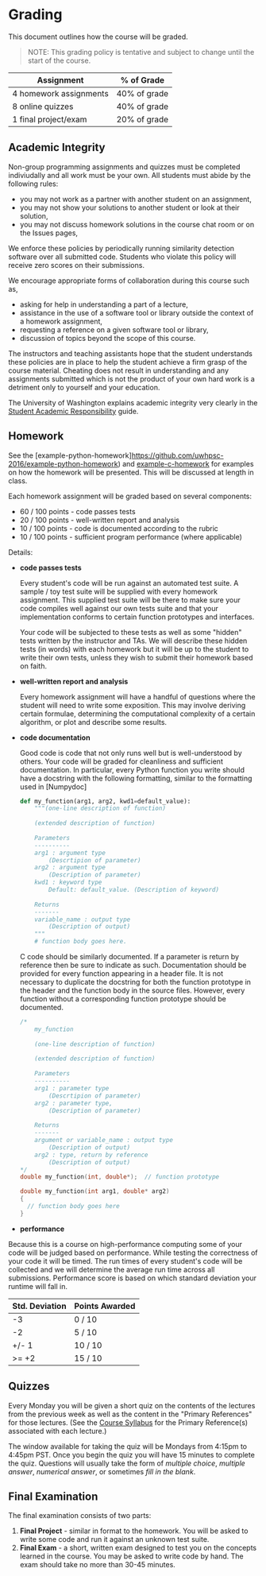 # Grading

This document outlines how the course will be graded.

> NOTE: This grading policy is tentative and subject to change until the start of the course.

Assignment | % of Grade
-----------|-----------
4 homework assignments | 40% of grade
8 online quizzes       | 40% of grade
1 final project/exam   | 20% of grade

## Academic Integrity

Non-group programming assignments and quizzes must be completed indiviudally and all work must be your own. All students must abide by the following rules:
* you may not work as a partner with another student on an assignment,
* you may not show your solutions to another student or look at their solution,
* you may not discuss homework solutions in the course chat room or on the Issues pages,

We enforce these policies by periodically running similarity detection software over all submitted code. Students who violate this policy will receive zero scores on their submissions.

We encourage appropriate forms of collaboration during this course such as,
* asking for help in understanding a part of a lecture,
* assistance in the use of a software tool or library outside the context of a homework assignment,
* requesting a reference on a given software tool or library,
* discussion of topics beyond the scope of this course.

The instructors and teaching assistants hope that the student understands these policies are in place to help the student achieve a firm grasp of the course material. Cheating does not result in understanding and any assignments submitted which is not the product of your own hard work is a detriment only to yourself and your education.

The University of Washington explains academic integrity very clearly in the [Student Academic Responsibility](https://depts.washington.edu/grading/pdf/AcademicResponsibility.pdf) guide.

## Homework

See the [example-python-homework]https://github.com/uwhpsc-2016/example-python-homework) and [example-c-homework](https://github.com/uwhpsc-2016/example-c-homework) for examples on how the homework will be presented. This will be discussed at length in class.

Each homework assignment will be graded based on several components:
* 60 / 100 points - code passes tests
* 20 / 100 points - well-written report and analysis
* 10 / 100 points - code is documented according to the rubric
* 10 / 100 points - sufficient program performance (where applicable)

Details:
* **code passes tests**

  Every student's code will be run against an automated test suite. A sample / toy test suite will be supplied with every homework assignment. This supplied test suite will be there to make sure your code compiles well against our own tests suite and that your implementation conforms to certain function prototypes and interfaces.
  
  Your code will be subjected to these tests as well as some "hidden" tests written by the instructor and TAs. We will describe these hidden tests (in words) with each homework but it will be up to the student to write their own tests, unless they wish to submit their homework based on faith.
  
* **well-written report and analysis**
 
  Every homework assignment will have a handful of questions where the student will need to write some exposition. This may involve deriving certain formulae, determining the computational complexity of a certain algorithm, or plot and describe some results.

* **code documentation**
 
  Good code is code that not only runs well but is well-understood by others. Your code will be graded for cleanliness and sufficient documentation. In particular, every Python function you write should have a docstring with the following formatting, similar to the formatting used in [Numpydoc]

  ```python
  def my_function(arg1, arg2, kwd1=default_value):
      """(one-line description of function)
      
      (extended description of function)
      
      Parameters
      ----------
      arg1 : argument type
          (Descrtipion of parameter)
      arg2 : argument type
          (Description of parameter)
      kwd1 : keyword type
          Default: default_value. (Description of keyword)
          
      Returns
      -------
      variable_name : output type
          (Description of output)
      """
      # function body goes here.
  ```
  
  C code should be similarly documented. If a parameter is return by reference then be sure to indicate as such. Documentation should be provided for every function appearing in a header file. It is not necessary to duplicate the docstring for both the function prototype in the header and the function body in the source files. However, every function without a corresponding function prototype should be documented.
  
  ```c
  /*
      my_function
      
      (one-line description of function)
      
      (extended description of function)
      
      Parameters
      ----------
      arg1 : parameter type
          (Descrtipion of parameter)
      arg2 : parameter type,
          (Description of parameter)
          
      Returns
      -------
      argument or variable_name : output type
          (Description of output)
      arg2 : type, return by reference
          (Description of output)
  */
  double my_function(int, double*);  // function prototype
  
  double my_function(int arg1, double* arg2)
  {
    // function body goes here
  }
  ```

* **performance**
  
Because this is a course on high-performance computing some of your code will be judged based on performance. While testing the correctness of your code it will be timed. The run times of every student's code will be collected and we will determine the average run time across all submissions. Performance score is based on which standard deviation your runtime will fall in.

  Std. Deviation | Points Awarded
  ---------------|---------------
  -3    | 0 / 10
  -2    | 5 / 10
  +/- 1 | 10 / 10
  >= +2 | 15 / 10
  

## Quizzes

Every Monday you will be given a short quiz on the contents of the lectures from the previous week as well as the content in the "Primary References" for those lectures. (See the [Course Syllabus](https://github.com/uwhpsc-2016/syllabus/blob/master/Syllabus.md) for the Primary Reference(s) associated with each lecture.)

The window available for taking the quiz will be Mondays from 4:15pm to 4:45pm PST. Once you begin the quiz you will have 15 minutes to complete the quiz. Questions will usually take the form of *multiple choice*, *multiple answer*, *numerical answer*, or sometimes *fill in the blank*.

## Final Examination

The final examination consists of two parts:

1. **Final Project** - similar in format to the homework. You will be asked to write some code and run it against an unknown test suite.
2. **Final Exam** - a short, written exam designed to test you on the concepts learned in the course. You may be asked to write code by hand. The exam should take no more than 30-45 minutes.
